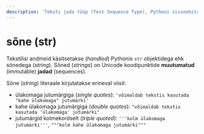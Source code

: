```yaml
---
description: 'Teksti jada tüüp (Text Sequence Type), Pythoni sisseehitatud andmetüüp.'
---
```


# sõne \(str\)

Tekstilisi andmeid käsitsetakse \(_handled_\) Pythonis `str` objektidega ehk sõnedega \(_string_\). Sõned \(_strings_\) on Unicode koodipunktide **muutumatud** \(immutable\)  **jadad** \(sequences\). 

Sõne \(_string_\) literaale kirjutatakse erineval viisil:

* ülakomaga jutumärgiga \(_single quotes_\): `'võimaldab tekstis kasutada "kahe ülakomaga" jutumärki'`
* kahe ülakomaga jutumärgiga \(_double quotes_\): `"võimaldab tekstis kasutada 'ülakomaga' jutumärki"`
* jutumärgid kolmekordselt \(_triple quoted_\): `'''kolm ülakomaga jutumärki'''`, `"""kolm kahe ülakomaga jutumärki"""`




